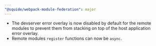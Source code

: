```yaml
---
"@squide/webpack-module-federation": major
---
```


- The devserver error overlay is now disabled by default for the remote modules to prevent them from stacking on top of the host application error overlay.
- Remote modules `register` functions can now be `async`.
